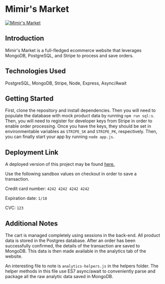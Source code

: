 # Mimir's Market

[![Mimir's Market](http://i.imgur.com/J8H3xe7.png)](https://nameless-stream-46232.herokuapp.com/)

## Introduction
Mimir's Market is a full-fledged ecommerce website that leverages MongoDB, PostgreSQL, and Stripe to process and save orders.

## Technologies Used
PostgreSQL, MongoDB, Stripe, Node, Express, Async/Await

## Getting Started
First, clone the repository and install dependencies. Then you will need to populate the database with mock product data by running `npm run sql:s`. Then, you will need to register for developer keys from Stripe in order to enable order processing. Once you have the keys, they should be set in environmentable variables as `STRIPE_SK` and `STRIPE_PK`, respectively. Then, you can finally start your app by running `node app.js`.

## Deployment Link
A deployed version of this project may be found [here.](https://nameless-stream-46232.herokuapp.com/)

Use the following sandbox values on checkout in order to save a transaction.

Credit card number: `4242 4242 4242 4242`

Expiration date: `1/18`

CVC: `123`

## Additional Notes
The cart is managed completely using sessions in the back-end. All product data is stored in the Postgres database. After an order has been successfully confirmed, the details of the transaction are saved to MongoDB. This data is then made available in the analytics tab of the website. 

An interesting file to note is `analytics-helpers.js` in the helpers folder. The helper methods in this file use ES7 async/await to conveniently parse and package all the raw analytic data saved in MongoDB. 
